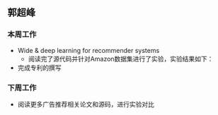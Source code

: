 ## 郭超峰
### 本周工作
* Wide & deep learning for recommender systems
  * 阅读完了源代码并针对Amazon数据集进行了实验，实验结果如下：
* 完成专利的撰写
### 下周工作
* 阅读更多广告推荐相关论文和源码，进行实验对比
